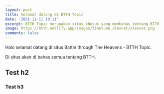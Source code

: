 ```yaml
---
layout: post
title: Selamat datang di BTTH Topic
date: '2021-11-11 10:11'
excerpt: BTTH Topic merupakan situs khusus yang membahas tentang BTTH
image: https://btth.netlify.app/images/finetune_alexnet/alexnet.png
comments: false
---
```


Halo selamat datang di situs Battle through The Heavens - BTTH Topic.

Di situs akan di bahas semua tentang BTTH. 

## Test h2

### Test h3
